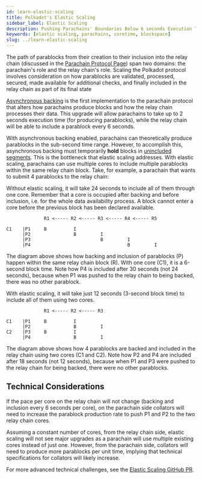 ```yaml
---
id: learn-elastic-scaling
title: Polkadot's Elastic Scaling
sidebar_label: Elastic Scaling
description: Pushing Parachains' Boundaries Below 6 seconds Execution Time.
keywords: [elastic scaling, parachains, coretime, blockspace]
slug: ../learn-elastic-scaling
---
```


The path of parablocks from their creation to their inclusion into the relay chain (discussed in the
[Parachain Protocol Page](./learn-parachains-protocol.md)) span two domains: the parachain's role
and the relay chain's role. Scaling the Polkadot protocol involves consideration on how parablocks
are validated, processed, secured, made available for additional checks, and finally included in the
relay chain as part of its final state

[Asynchronous backing](./learn-async-backing.md) is the first implementation to the parachain
protocol that alters how parachains produce blocks and how the relay chain processes their data.
This upgrade will allow parachains to take up to 2 seconds execution time (for producing
parablocks), while the relay chain will be able to include a parablock every 6 seconds.

With asynchronous backing enabled, parachains can theoretically produce parablocks in the sub-second
time range. However, to accomplish this, asynchronous backing must temporarily **hold** blocks in
[unincluded segments](./learn-async-backing.md#unincluded-segments). This is the bottleneck that
elastic scaling addresses. With elastic scaling, parachains can use multiple cores to include
multiple parablocks within the same relay chain block. Take, for example, a parachain that wants to
submit 4 parablocks to the relay chain:

Without elastic scaling, it will take 24 seconds to include all of them through one core. Remember
that a core is occupied after backing and before inclusion, i.e. for the whole data availability
process. A block cannot enter a core before the previous block has been declared available.

```
              R1 <----- R2 <----- R3 <----- R4 <----- R5

C1    |P1     B          I
      |P2                B         I
      |P3                          B         I
      |P4                                    B         I

```

The diagram above shows how backing and inclusion of parablocks (P) happen within the same relay
chain block (R). With one core (C1), it is a 6-second block time. Note how P4 is included after 30
seconds (not 24 seconds), because when P1 was pushed to the relay chain to being backed, there was
no other parablock.

With elastic scaling, it will take just 12 seconds (3-second block time) to include all of them
using two cores.

```
              R1 <----- R2 <----- R3

C1    |P1     B          I
      |P2                B         I
C2    |P3     B          I
      |P4                B         I

```

The diagram above shows how 4 parablocks are backed and included in the relay chain using two cores
(C1 and C2). Note how P2 and P4 are included after 18 seconds (not 12 seconds), because when P1 and
P3 were pushed to the relay chain for being backed, there were no other parablocks.

## Technical Considerations

If the pace per core on the relay chain will not change (backing and inclusion every 6 seconds per
core), on the parachain side collators will need to increase the parablock production rate to push
P1 and P2 to the two relay chain cores.

Assuming a constant number of cores, from the relay chain side, elastic scaling will not see major
upgrades as a parachain will use multiple existing cores instead of just one. However, from the
parachain side, collators will need to produce more parablocks per unit time, implying that
technical specifications for collators will likely increase.

For more advanced technical challenges, see the
[Elastic Scaling GitHub PR](https://github.com/paritytech/polkadot-sdk/issues/1829).
